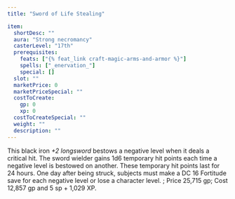 ```yaml
---
title: "Sword of Life Stealing"

item:
  shortDesc: ""
  aura: "Strong necromancy"
  casterLevel: "17th"
  prerequisites:
    feats: ["{% feat_link craft-magic-arms-and-armor %}"]
    spells: ["_enervation_"]
    special: []
  slot: ""
  marketPrice: 0
  marketPriceSpecial: ""
  costToCreate:
    gp: 0
    xp: 0
  costToCreateSpecial: ""
  weight: ""
  description: ""
---
```

This black iron _+2 longsword_ bestows a negative level when it deals a critical hit. The sword wielder gains 1d6 temporary hit points each time a negative level is bestowed on another. These temporary hit points last for 24 hours. One day after being struck, subjects must make a DC 16 Fortitude save for each negative level or lose a character level.
; Price 25,715 gp; Cost 12,857 gp and 5 sp + 1,029 XP.


